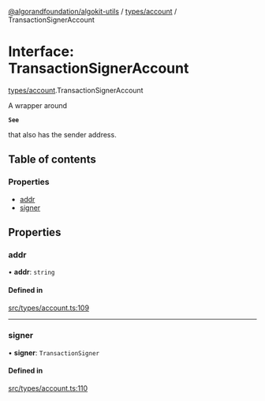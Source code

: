 [@algorandfoundation/algokit-utils](../README.md) / [types/account](../modules/types_account.md) / TransactionSignerAccount

# Interface: TransactionSignerAccount

[types/account](../modules/types_account.md).TransactionSignerAccount

A wrapper around

**`See`**

that also has the sender address.

## Table of contents

### Properties

- [addr](types_account.TransactionSignerAccount.md#addr)
- [signer](types_account.TransactionSignerAccount.md#signer)

## Properties

### addr

• **addr**: `string`

#### Defined in

[src/types/account.ts:109](https://github.com/algorandfoundation/algokit-utils-ts/blob/main/src/types/account.ts#L109)

___

### signer

• **signer**: `TransactionSigner`

#### Defined in

[src/types/account.ts:110](https://github.com/algorandfoundation/algokit-utils-ts/blob/main/src/types/account.ts#L110)
